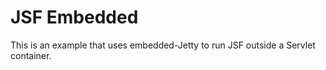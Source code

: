 # JSF Embedded

This is an example that uses embedded-Jetty to run JSF outside a Servlet
container.

